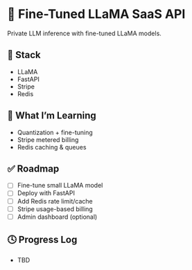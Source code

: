 # 🐑 Fine-Tuned LLaMA SaaS API

Private LLM inference with fine-tuned LLaMA models.

## 🧰 Stack
- LLaMA
- FastAPI
- Stripe
- Redis

## 🧠 What I’m Learning
- Quantization + fine-tuning
- Stripe metered billing
- Redis caching & queues

## ✅ Roadmap
- [ ] Fine-tune small LLaMA model
- [ ] Deploy with FastAPI
- [ ] Add Redis rate limit/cache
- [ ] Stripe usage-based billing
- [ ] Admin dashboard (optional)

## 🕓 Progress Log
- TBD
